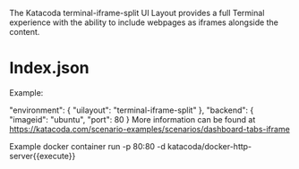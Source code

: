 The Katacoda terminal-iframe-split UI Layout provides a full Terminal experience with the ability to include webpages as iframes alongside the content.

# Index.json

Example:

"environment": {
    "uilayout": "terminal-iframe-split"
},
"backend": {
    "imageid": "ubuntu",
    "port": 80
}
More information can be found at https://katacoda.com/scenario-examples/scenarios/dashboard-tabs-iframe

Example
docker container run -p 80:80 -d katacoda/docker-http-server{{execute}}